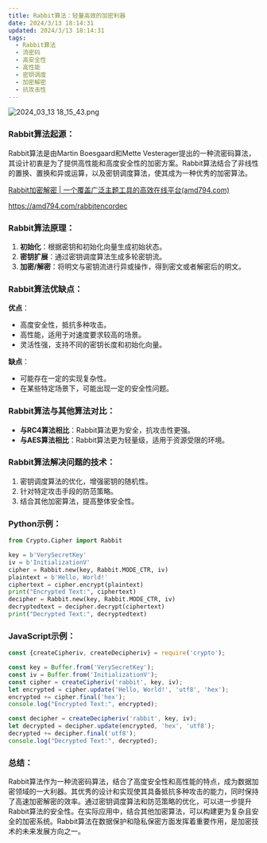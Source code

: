 ```yaml
---
title: Rabbit算法：轻量高效的加密利器
date: 2024/3/13 18:14:31
updated: 2024/3/13 18:14:31
tags:
  - Rabbit算法
  - 流密码
  - 高安全性
  - 高性能
  - 密钥调度
  - 加密解密
  - 抗攻击性
---
```



<img src="https://static.amd794.com/blog/images/2024_03_13 18_15_43.png@blog" title="2024_03_13 18_15_43.png" alt="2024_03_13 18_15_43.png"/>

### Rabbit算法起源：

Rabbit算法是由Martin Boesgaard和Mette
Vesterager提出的一种流密码算法，其设计初衷是为了提供高性能和高度安全性的加密方案。Rabbit算法结合了非线性的置换、置换和异或运算，以及密钥调度算法，使其成为一种优秀的加密算法。

[Rabbit加密解密 | 一个覆盖广泛主题工具的高效在线平台(amd794.com)](https://amd794.com/rabbitencordec)

https://amd794.com/rabbitencordec

### Rabbit算法原理：

1. **初始化**：根据密钥和初始化向量生成初始状态。
2. **密钥扩展**：通过密钥调度算法生成多轮密钥流。
3. **加密/解密**：将明文与密钥流进行异或操作，得到密文或者解密后的明文。

### Rabbit算法优缺点：

**优点**：

- 高度安全性，抵抗多种攻击。
- 高性能，适用于对速度要求较高的场景。
- 灵活性强，支持不同的密钥长度和初始化向量。

**缺点**：

- 可能存在一定的实现复杂性。
- 在某些特定场景下，可能出现一定的安全性问题。

### Rabbit算法与其他算法对比：

- **与RC4算法相比**：Rabbit算法更为安全，抗攻击性更强。
- **与AES算法相比**：Rabbit算法更为轻量级，适用于资源受限的环境。

### Rabbit算法解决问题的技术：

1. 密钥调度算法的优化，增强密钥的随机性。
2. 针对特定攻击手段的防范策略。
3. 结合其他加密算法，提高整体安全性。

### Python示例：

```python
from Crypto.Cipher import Rabbit

key = b'VerySecretKey'
iv = b'InitializationV'
cipher = Rabbit.new(key, Rabbit.MODE_CTR, iv)
plaintext = b'Hello, World!'
ciphertext = cipher.encrypt(plaintext)
print("Encrypted Text:", ciphertext)
decipher = Rabbit.new(key, Rabbit.MODE_CTR, iv)
decryptedtext = decipher.decrypt(ciphertext)
print("Decrypted Text:", decryptedtext)
```

### JavaScript示例：

```javascript
const {createCipheriv, createDecipheriv} = require('crypto');

const key = Buffer.from('VerySecretKey');
const iv = Buffer.from('InitializationV');
const cipher = createCipheriv('rabbit', key, iv);
let encrypted = cipher.update('Hello, World!', 'utf8', 'hex');
encrypted += cipher.final('hex');
console.log("Encrypted Text:", encrypted);

const decipher = createDecipheriv('rabbit', key, iv);
let decrypted = decipher.update(encrypted, 'hex', 'utf8');
decrypted += decipher.final('utf8');
console.log("Decrypted Text:", decrypted);
```

### 总结：

Rabbit算法作为一种流密码算法，结合了高度安全性和高性能的特点，成为数据加密领域的一大利器。其优秀的设计和实现使其具备抵抗多种攻击的能力，同时保持了高速加密解密的效率。通过密钥调度算法和防范策略的优化，可以进一步提升Rabbit算法的安全性。在实际应用中，结合其他加密算法，可以构建更为复杂且安全的加密系统。Rabbit算法在数据保护和隐私保密方面发挥着重要作用，是加密技术的未来发展方向之一。